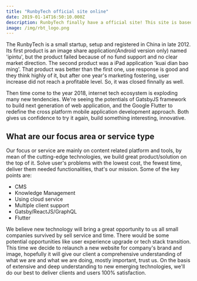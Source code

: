 ```yaml
---
title: "RunbyTech official site online"
date: 2019-01-14T16:50:10.000Z
description: RunbyTech finally have a official site! This site is based on Hugo, it's easy to setup and content are from markdown file, so, all you to do is writing your company's info and match appropriate images. Besides, made some little responsive coding work in template file.
image: /img/rbt_logo.png
---
```


The RunbyTech is a small startup, setup and registered in China in late 2012. Its first product is an image share application(Android version only) named 'ipintu', but the product failed because of no fund support and no clear market direction. The second product was a iPad application 'kuai dian bao ming'. That product was better than the first one, use response is good and they think highly of it, but after one year's marketing fostering, user increase did not reach a profitable level. So, it was closed finnally as well. 

Then time come to the year 2018, internet tech ecosystem is exploding many new tendencies. We're seeing the potentials of GatsbyJS framework to build next generation of web application, and the Google Flutter to redefine the cross platform mobile application development approach. Both gives us confidence to try it again, build something interesting, innovative.

## What are our focus area or service type

Our focus or service are mainly on content related platform and tools, by mean of the cutting-edge technologies, we build great product/solution on the top of it. Solve user's problems with the lowest cost, the fewest time, deliver them  needed functionalities, that's our mission. Some of the key points are:

- CMS
- Knowledge Management
- Using cloud service
- Multiple client support
- Gatsby/ReactJS/GraphQL
- Flutter

We believe new technology will bring a great opportunity to us all small companies survived by sell service and time. There would be some potential opportunities like user experience upgrade or tech stack transition. This time we decide to relaunch a new website for company's brand and image, hopefully it will give our client a comprehensive understanding of what we are and what we are doing, mostly important, trust us. On the basis of extensive and deep understanding to new emerging technologies, we'll do our best to deliver clients and users 100% satisfaction.